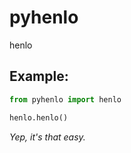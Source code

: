 # pyhenlo
henlo

## Example:

```py
from pyhenlo import henlo

henlo.henlo()
```

*Yep, it's that easy.*
